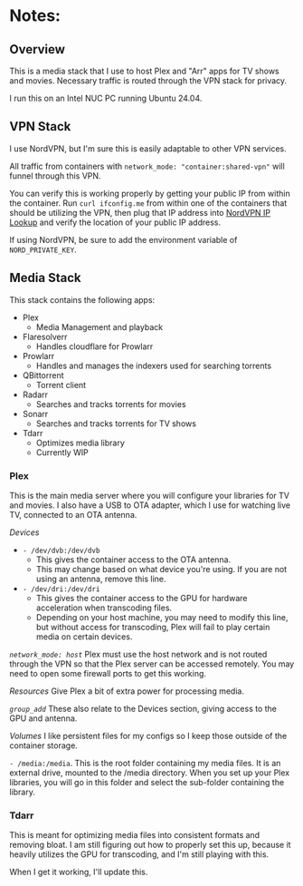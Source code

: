 # Notes:

## Overview

This is a media stack that I use to host Plex and "Arr" apps for TV shows and movies. Necessary traffic is routed through the VPN stack for privacy.

I run this on an Intel NUC PC running Ubuntu 24.04.

## VPN Stack

I use NordVPN, but I'm sure this is easily adaptable to other VPN services.

All traffic from containers with `network_mode: "container:shared-vpn"` will funnel through this VPN. 

You can verify this is working properly by getting your public IP from within the container. Run `curl ifconfig.me` from within one of the containers that should be utilizing the VPN, then plug that IP address into [NordVPN IP Lookup](https://nordvpn.com/ip-lookup/) and verify the location of your public IP address.

If using NordVPN, be sure to add the environment variable of `NORD_PRIVATE_KEY`.

## Media Stack

This stack contains the following apps:
- Plex
	- Media Management and playback
- Flaresolverr
	- Handles cloudflare for Prowlarr
- Prowlarr
	- Handles and manages the indexers used for searching torrents
- QBittorrent
	- Torrent client
- Radarr
	- Searches and tracks torrents for movies
- Sonarr
	- Searches and tracks torrents for TV shows
- Tdarr
	- Optimizes media library
	- Currently WIP

### Plex

This is the main media server where you will configure your libraries for TV and movies. I also have a USB to OTA adapter, which I use for watching live TV, connected to an OTA antenna.

*Devices*

- `- /dev/dvb:/dev/dvb`
	- This gives the container access to the OTA antenna. 
	- This may change based on what device you're using. If you are not using an antenna, remove this line.
- `- /dev/dri:/dev/dri`
	- This gives the container access to the GPU for hardware acceleration when transcoding files.
	- Depending on your host machine, you may need to modify this line, but without access for transcoding, Plex will fail to play certain media on certain devices.
	
*`network_mode: host`*
Plex must use the host network and is not routed through the VPN so that the Plex server can be accessed remotely. You may need to open some firewall ports to get this working.

*Resources*
Give Plex a bit of extra power for processing media.

*`group_add`*
These also relate to the Devices section, giving access to the GPU and antenna.

*Volumes*
I like persistent files for my configs so I keep those outside of the container storage. 

`- /media:/media`. This is the root folder containing my media files. It is an external drive, mounted to the /media directory. When you set up your Plex libraries, you will go in this folder and select the sub-folder containing the library.

### Tdarr

This is meant for optimizing media files into consistent formats and removing bloat. I am still figuring out how to properly set this up, because it heavily utilizes the GPU for transcoding, and I'm still playing with this. 

When I get it working, I'll update this.
